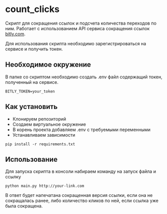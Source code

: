 # count_clicks
Скрипт для сокращения ссылок и подсчета количества переходов по ним. Работает с использованием API сервиса сокращения ссылок [bitly.com](https://bitly.com/).

Для использования скрипта необходимо зарегистрироваться на сервисе и получить токен.


## Необходимое окружение
В папке со скриптом необходимо создать .env файл содержащий токен, полученный на сервисе.
```
BITLY_TOKEN=your_token
```

## Как установить
* Клонируем репозиторий
* Создаем виртуальное окружение
* В корень проекта добавляем .env c требуемыми переменными
* Устанавливаем зависимости
```
pip install -r requirements.txt
```


## Использование
Для запуска скрипта в консоли набираем команду на запуск файла и ссылку
```
python main.py http://your-link.com
```
В ответ будет напечатана сокращенная версия ссылки, если она не сокращалась ранее, либо количество кликов по ней, если ссылка уже была сокращена.
